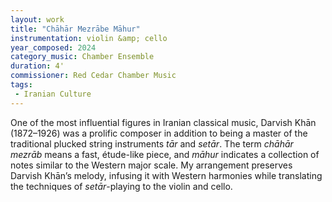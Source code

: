 ```yaml
---
layout: work
title: "Chāhār Mezrābe Māhur"
instrumentation: violin &amp; cello
year_composed: 2024
category_music: Chamber Ensemble
duration: 4'
commissioner: Red Cedar Chamber Music
tags: 
 - Iranian Culture
---
```


One of the most influential figures in Iranian classical music, Darvish Khān (1872–1926) was a prolific composer in addition to being a master of the traditional plucked string instruments _tār_ and _setār_. The term _chāhār mezrāb_ means a fast, étude-like piece, and _māhur_ indicates a collection of notes similar to the Western major scale. My arrangement preserves Darvish Khān’s melody, infusing it with Western harmonies while translating the techniques of _setār_-playing to the violin and cello.